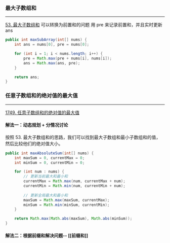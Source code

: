 ### 最大子数组和
---
[53. 最大子数组和](https://leetcode.cn/problems/maximum-subarray/)
可以转换为前置和的问题
用 pre 来记录前置和，并且实时更新ans
```java
public int maxSubArray(int[] nums) {
	int ans = nums[0], pre = nums[0];

	for (int i = 1; i < nums.length; i++) {
		pre = Math.max(pre + nums[i], nums[i]);
		ans = Math.max(ans, pre);
	}

	return ans;
}
```

### 任意子数组和的绝对值的最大值
---
[1749. 任意子数组和的绝对值的最大值](https://leetcode.cn/problems/maximum-absolute-sum-of-any-subarray/)
#### 解法一：动态规划 + 分情况讨论
按照 53. 最大子数组和的思路，我们可以找到最大子数组和最小子数组和的值，然后比较他们的绝对值大小。
```java
public int maxAbsoluteSum(int[] nums) {
    int maxSum = 0, currentMax = 0;
    int minSum = 0, currentMin = 0;

    for (int num : nums) {
        // 更新当前最大和最小和
        currentMax = Math.max(num, currentMax + num);
        currentMin = Math.min(num, currentMin + num);
        
        // 更新全局最大和最小和
        maxSum = Math.max(maxSum, currentMax);
        minSum = Math.min(minSum, currentMin);
    }

    return Math.max(Math.abs(maxSum), Math.abs(minSum));
}
```
#### 解法二：根据前缀和解决问题-- [[前缀和]]


